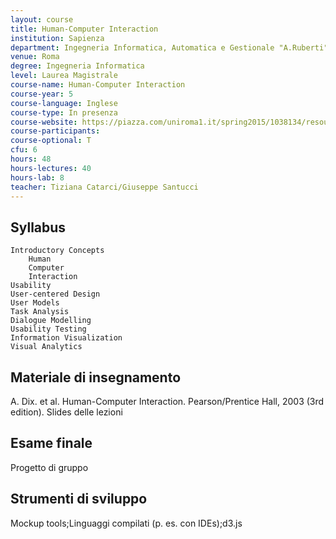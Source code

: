 ```yaml
---
layout: course
title: Human-Computer Interaction
institution: Sapienza
department: Ingegneria Informatica, Automatica e Gestionale "A.Ruberti"
venue: Roma
degree: Ingegneria Informatica
level: Laurea Magistrale
course-name: Human-Computer Interaction
course-year: 5
course-language: Inglese
course-type: In presenza
course-website: https://piazza.com/uniroma1.it/spring2015/1038134/resources
course-participants: 
course-optional: T
cfu: 6
hours: 48
hours-lectures: 40
hours-lab: 8
teacher: Tiziana Catarci/Giuseppe Santucci
---
```



## Syllabus 

    Introductory Concepts
        Human 
        Computer 
        Interaction
    Usability 
    User-centered Design 
    User Models 
    Task Analysis 
    Dialogue Modelling
    Usability Testing 
    Information Visualization
    Visual Analytics


## Materiale di insegnamento 
A. Dix. et al. Human-Computer Interaction. Pearson/Prentice Hall, 2003 (3rd edition). 
Slides delle lezioni

## Esame finale 
Progetto di gruppo

## Strumenti di sviluppo 
Mockup tools;Linguaggi compilati (p. es. con IDEs);d3.js
